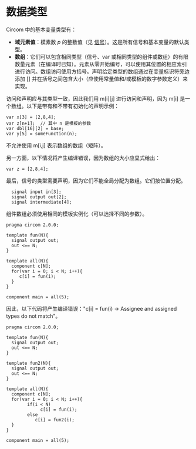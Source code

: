 # 数据类型

Circom 中的基本变量类型有：

* **域元素值**：模素数 _p_ 的整数值（见 [信号](../signals)）。这是所有信号和基本变量的默认类型。
* **数组**：它们可以包含相同类型（信号、var 或相同类型的组件或数组）的有限数量元素（在编译时已知）。元素从零开始编号，可以使用其位置的相应索引进行访问。数组访问使用方括号。声明给定类型的数组通过在变量标识符旁边添加 \[\] 并在括号之间包含大小（应使用常量值和/或模板的数字参数定义）来实现。

访问和声明应与其类型一致，因此我们用 m\[i\]\[j\] 进行访问和声明，因为 m\[i\] 是一个数组。以下是带有和不带有初始化的声明示例：

```plaintext
var x[3] = [2,8,4];
var z[n+1];  // 其中 n 是模板的参数
var dbl[16][2] = base;
var y[5] = someFunction(n);
```

不允许使用 m\[i,j\] 表示数组的数组（矩阵）。

另一方面，以下情况将产生编译错误，因为数组的大小应显式给出：

```plaintext
var z = [2,8,4];
```

最后，信号的类型需要声明，因为它们不能全局分配为数组。它们按位置分配。

```plaintext
  signal input in[3];
  signal output out[2];
  signal intermediate[4];
```

组件数组必须使用相同的模板实例化（可以选择不同的参数）。

```plaintext
pragma circom 2.0.0;

template fun(N){
  signal output out;
  out <== N;
}

template all(N){
  component c[N];
  for(var i = 0; i < N; i++){
     c[i] = fun(i);
  }
}

component main = all(5);
```

因此，以下代码将产生编译错误："c\[i\] = fun(i) -> Assignee and assigned types do not match"。

```plaintext
pragma circom 2.0.0;

template fun(N){
  signal output out;
  out <== N;
}

template fun2(N){
  signal output out;
  out <== N;
}

template all(N){
  component c[N];
  for(var i = 0; i < N; i++){
        if(i < N)
             c[i] = fun(i);
        else
           c[i] = fun2(i);
  }
}

component main = all(5);
```